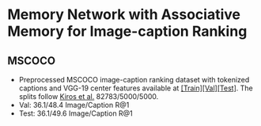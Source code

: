 # Memory Network with Associative Memory for Image-caption Ranking

## MSCOCO

* Preprocessed MSCOCO image-caption ranking dataset with tokenized captions and VGG-19 center features available at [[Train]](https://filebox.ece.vt.edu/~linxiao/github/mscoco-imcap-ranking/dataset_train.t7)[[Val]](https://filebox.ece.vt.edu/~linxiao/github/mscoco-imcap-ranking/dataset_val.t7)[[Test]](https://filebox.ece.vt.edu/~linxiao/github/mscoco-imcap-ranking/dataset_test.t7). The splits follow [Kiros et al.](https://github.com/ryankiros/visual-semantic-embedding) 82783/5000/5000.
* Val: 36.1/48.4 Image/Caption R@1
* Test: 36.1/49.6 Image/Caption R@1